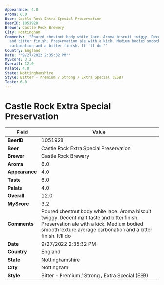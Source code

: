 ```yaml
---
Appearance: 4.0
Aroma: 6.0
Beer: Castle Rock Extra Special Preservation
BeerID: 1051928
Brewer: Castle Rock Brewery
City: Nottingham
Comments: '"Poured chestnut body white lace. Aroma biscuit twiggy. Decent malt taste
  and bitter finish. Preservation ale with a kick. Medium bodied smooth texture average
  carbonation and a bitter finish. It''ll do "'
Country: England
Date: '"9/27/2022 2:35:32 PM"'
MyScore: 3.2
Overall: 12.0
Palate: 4.0
State: Nottinghamshire
Style: Bitter - Premium / Strong / Extra Special (ESB)
Taste: 6.0
---
```


# Castle Rock Extra Special Preservation

| Field         | Value |
|---------------|-------|
| **BeerID** | 1051928 |
| **Beer** | Castle Rock Extra Special Preservation |
| **Brewer** | Castle Rock Brewery |
| **Aroma** | 6.0 |
| **Appearance** | 4.0 |
| **Taste** | 6.0 |
| **Palate** | 4.0 |
| **Overall** | 12.0 |
| **MyScore** | 3.2 |
| **Comments** | Poured chestnut body white lace. Aroma biscuit twiggy. Decent malt taste and bitter finish. Preservation ale with a kick. Medium bodied smooth texture average carbonation and a bitter finish. It'll do  |
| **Date** | 9/27/2022 2:35:32 PM |
| **Country** | England |
| **State** | Nottinghamshire |
| **City** | Nottingham |
| **Style** | Bitter - Premium / Strong / Extra Special (ESB) |
